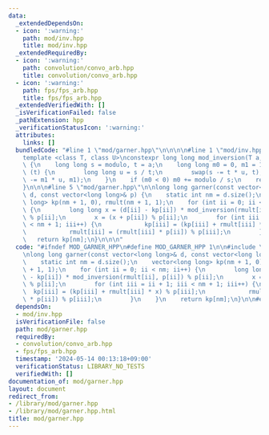 ```yaml
---
data:
  _extendedDependsOn:
  - icon: ':warning:'
    path: mod/inv.hpp
    title: mod/inv.hpp
  _extendedRequiredBy:
  - icon: ':warning:'
    path: convolution/convo_arb.hpp
    title: convolution/convo_arb.hpp
  - icon: ':warning:'
    path: fps/fps_arb.hpp
    title: fps/fps_arb.hpp
  _extendedVerifiedWith: []
  _isVerificationFailed: false
  _pathExtension: hpp
  _verificationStatusIcon: ':warning:'
  attributes:
    links: []
  bundledCode: "#line 1 \"mod/garner.hpp\"\n\n\n\n#line 1 \"mod/inv.hpp\"\n\n\n\n\
    template <class T, class U>\nconstexpr long long mod_inversion(T a, U modulo)\
    \ {\n    long long s = modulo, t = a;\n    long long m0 = 0, m1 = 1;\n    while\
    \ (t) {\n        long long u = s / t;\n        swap(s -= t * u, t);\n        swap(m0\
    \ -= m1 * u, m1);\n    }\n    if (m0 < 0) m0 += modulo / s;\n    return m0;\n\
    }\n\n\n#line 5 \"mod/garner.hpp\"\n\nlong long garner(const vector<long long>&\
    \ d, const vector<long long>& p) {\n    static int nm = d.size();\n    vector<long\
    \ long> kp(nm + 1, 0), rmult(nm + 1, 1);\n    for (int ii = 0; ii < nm; ii++)\
    \ {\n        long long x = (d[ii] - kp[ii]) * mod_inversion(rmult[ii], p[ii])\
    \ % p[ii];\n        x = (x + p[ii]) % p[ii];\n        for (int iii = ii + 1; iii\
    \ < nm + 1; iii++) {\n            kp[iii] = (kp[iii] + rmult[iii] * x) % p[iii];\n\
    \            rmult[iii] = (rmult[iii] * p[ii]) % p[iii];\n        }\n    }\n \
    \   return kp[nm];\n}\n\n\n"
  code: "#ifndef MOD_GARNER_HPP\n#define MOD_GARNER_HPP 1\n\n#include \"inv.hpp\"\n\
    \nlong long garner(const vector<long long>& d, const vector<long long>& p) {\n\
    \    static int nm = d.size();\n    vector<long long> kp(nm + 1, 0), rmult(nm\
    \ + 1, 1);\n    for (int ii = 0; ii < nm; ii++) {\n        long long x = (d[ii]\
    \ - kp[ii]) * mod_inversion(rmult[ii], p[ii]) % p[ii];\n        x = (x + p[ii])\
    \ % p[ii];\n        for (int iii = ii + 1; iii < nm + 1; iii++) {\n          \
    \  kp[iii] = (kp[iii] + rmult[iii] * x) % p[iii];\n            rmult[iii] = (rmult[iii]\
    \ * p[ii]) % p[iii];\n        }\n    }\n    return kp[nm];\n}\n\n#endif // MOD_GARNER_HPP\n"
  dependsOn:
  - mod/inv.hpp
  isVerificationFile: false
  path: mod/garner.hpp
  requiredBy:
  - convolution/convo_arb.hpp
  - fps/fps_arb.hpp
  timestamp: '2024-05-14 00:13:18+09:00'
  verificationStatus: LIBRARY_NO_TESTS
  verifiedWith: []
documentation_of: mod/garner.hpp
layout: document
redirect_from:
- /library/mod/garner.hpp
- /library/mod/garner.hpp.html
title: mod/garner.hpp
---
```

